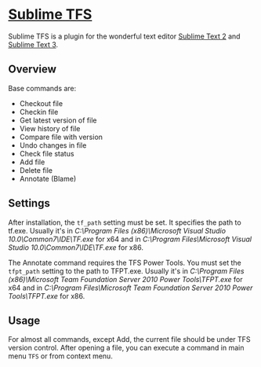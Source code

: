 # [Sublime TFS](https://bitbucket.org/CDuke/sublime-tfs)
Sublime TFS is a plugin for the wonderful text editor [Sublime Text 2](http://sublimetext.com/2) and [Sublime Text 3](http://sublimetext.com/3).

## Overview
Base commands are:

* Checkout file
* Checkin file
* Get latest version of file
* View history of file
* Compare file with version
* Undo changes in file
* Check file status
* Add file
* Delete file
* Annotate (Blame)

## Settings
After installation, the `tf_path` setting must be set. It specifies the path to tf.exe.
Usually it's in _C:\Program Files (x86)\Microsoft Visual Studio 10.0\Common7\IDE\TF.exe_ for x64 and
in _C:\Program Files\Microsoft Visual Studio 10.0\Common7\IDE\TF.exe_ for x86.

The Annotate command requires the TFS Power Tools. You must set the `tfpt_path` setting to the path to TFPT.exe.
Usually it's in _C:\Program Files (x86)\Microsoft Team Foundation Server 2010 Power Tools\TFPT.exe_ for x64 and
in _C:\Program Files\Microsoft Team Foundation Server 2010 Power Tools\TFPT.exe_ for x86.

## Usage
For almost all commands, except Add, the current file should be under TFS version control.
After opening a file, you can execute a command in main menu `TFS` or from context menu.
